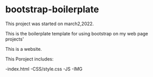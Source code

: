 # bootstrap-boilerplate
This project was started on march2,2022.


This is the boilerplate template for using bootstrap on my web page projects'

This is a website.

This Poroject includes:

-index.html
-CSS/style.css
-JS
-IMG
